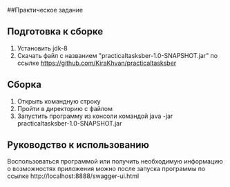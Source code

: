 ##Практическое задание

## Подготовка к сборке
1. Установить jdk-8
2. Скачать файл с названием "practicaltasksber-1.0-SNAPSHOT.jar" по ссылке 
https://github.com/KiraKhvan/practicaltasksber

## Сборка
1. Открыть командную строку
2. Пройти в директорию с файлом
3. Запустить программу из консоли командой
   java -jar practicaltasksber-1.0-SNAPSHOT.jar

## Руководство к использованию
Воспользоваться программой или получить необходимую информацию о возможностях 
приложения можно после запуска программы по ссылке
http://localhost:8888/swagger-ui.html

